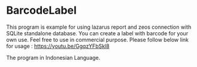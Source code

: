 # BarcodeLabel
This program is example for using lazarus report and zeos connection with SQLite standalone database.
You can create a label with barcode for your own use. Feel free to use in commercial purpose.
Please follow below link for usage :
https://youtu.be/GgqzYFbSkl8

The program in Indonesian Language.
